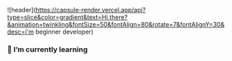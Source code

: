 ![header](https://capsule-render.vercel.app/api?type=slice&color=gradient&text=Hi,there?&animation=twinkling&fontSize=50&fontAlign=80&rotate=7&fontAlignY=30&desc=i'm 
beginner developer)
### 🌱 I’m currently learning



<!--
**Wani1993/Wani1993** is a ✨ _special_ ✨ repository because its `README.md` (this file) appears on your GitHub profile.

Here are some ideas to get you started:

- 🔭 I’m currently working on ...
- 🌱 I’m currently learning ...
- 👯 I’m looking to collaborate on ...
- 🤔 I’m looking for help with ...
- 💬 Ask me about ...
- 📫 How to reach me: ...
- 😄 Pronouns: ...
- ⚡ Fun fact: ...
-->
